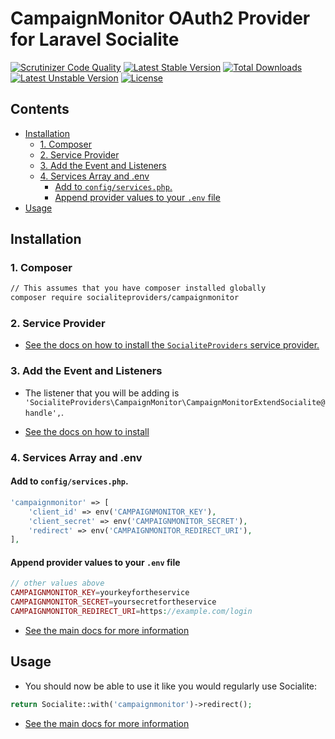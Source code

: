 # CampaignMonitor OAuth2 Provider for Laravel Socialite

[![Scrutinizer Code Quality](https://img.shields.io/scrutinizer/g/SocialiteProviders/CampaignMonitor.svg?style=flat-square)](https://scrutinizer-ci.com/g/SocialiteProviders/CampaignMonitor/?branch=master)
[![Latest Stable Version](https://img.shields.io/packagist/v/socialiteproviders/campaignmonitor.svg?style=flat-square)](https://packagist.org/packages/socialiteproviders/campaignmonitor)
[![Total Downloads](https://img.shields.io/packagist/dt/socialiteproviders/campaignmonitor.svg?style=flat-square)](https://packagist.org/packages/socialiteproviders/campaignmonitor)
[![Latest Unstable Version](https://img.shields.io/packagist/vpre/socialiteproviders/campaignmonitor.svg?style=flat-square)](https://packagist.org/packages/socialiteproviders/campaignmonitor)
[![License](https://img.shields.io/packagist/l/socialiteproviders/campaignmonitor.svg?style=flat-square)](https://packagist.org/packages/socialiteproviders/campaignmonitor)

<!-- START doctoc generated TOC please keep comment here to allow auto update -->
<!-- DON'T EDIT THIS SECTION, INSTEAD RE-RUN doctoc TO UPDATE -->
## Contents

- [Installation](#installation)
  - [1. Composer](#1-composer)
  - [2. Service Provider](#2-service-provider)
  - [3. Add the Event and Listeners](#3-add-the-event-and-listeners)
  - [4. Services Array and .env](#4-services-array-and-env)
    - [Add to `config/services.php`.](#add-to-configservicesphp)
    - [Append provider values to your `.env` file](#append-provider-values-to-your-env-file)
- [Usage](#usage)

<!-- END doctoc generated TOC please keep comment here to allow auto update -->


## Installation

### 1. Composer

```bash
// This assumes that you have composer installed globally
composer require socialiteproviders/campaignmonitor
```

### 2. Service Provider

* [See the docs on how to install the `SocialiteProviders` service provider.](https://github.com/SocialiteProviders/Manager#2-service-provider)


### 3. Add the Event and Listeners

* The listener that you will be adding is `'SocialiteProviders\CampaignMonitor\CampaignMonitorExtendSocialite@handle',`.

* [See the docs on how to install](https://github.com/SocialiteProviders/Manager#3-add-the-event-and-listeners)

### 4. Services Array and .env

#### Add to `config/services.php`.

```php
'campaignmonitor' => [
    'client_id' => env('CAMPAIGNMONITOR_KEY'),
    'client_secret' => env('CAMPAIGNMONITOR_SECRET'),
    'redirect' => env('CAMPAIGNMONITOR_REDIRECT_URI'),
],
```

#### Append provider values to your `.env` file

```php
// other values above
CAMPAIGNMONITOR_KEY=yourkeyfortheservice
CAMPAIGNMONITOR_SECRET=yoursecretfortheservice
CAMPAIGNMONITOR_REDIRECT_URI=https://example.com/login
```

* [See the main docs for more information](https://github.com/SocialiteProviders/Manager#4-services-array-and-env)


## Usage

* You should now be able to use it like you would regularly use Socialite:

```php
return Socialite::with('campaignmonitor')->redirect();
```

* [See the main docs for more information](https://github.com/SocialiteProviders/Manager#usage)
